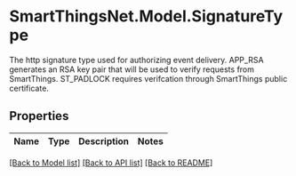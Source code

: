 # SmartThingsNet.Model.SignatureType
The http signature type used for authorizing event delivery. APP_RSA generates an RSA key pair that will be used to verify requests from SmartThings. ST_PADLOCK requires verifcation through SmartThings public certificate. 
## Properties

Name | Type | Description | Notes
------------ | ------------- | ------------- | -------------

[[Back to Model list]](../README.md#documentation-for-models) [[Back to API list]](../README.md#documentation-for-api-endpoints) [[Back to README]](../README.md)

